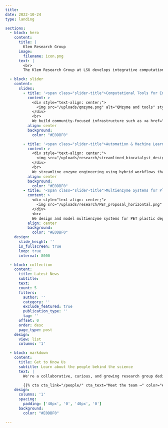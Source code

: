 ```yaml
---
title:
date: 2022-10-24
type: landing

sections:
  - block: hero
    content:
      title: |
        Klem Research Group
      image:
        filename: icon.png
      text: |
        <br>
        The Klem Research Group at LSU develops integrative computational models to understand and exploit enzyme function. We combine quantum mechanics, molecular dynamics, and machine learning to investigate catalytic mechanisms, engineer biocatalysts, and design novel enzyme systems. Our work bridges fundamental theory and real-world application, addressing pressing challenges in medicine, biotechnology, and sustainability.

  - block: slider
    content:
      slides:
        - title: '<span class="slider-title">Computational Tools for Enzyme Modeling</span>'
          content: >
            <div style="text-align: center;">
              <img src="/uploads/qmzyme.png" alt="QMzyme and tools" style="width: 30%; margin: 1em auto;">
            </div>
            <br>
            We build community-focused infrastructure such as <a href="https://qmzyme.readthedocs.io/en/latest/" target="_blank"><strong>QMzyme</strong></a> to automate quantum mechanical enzyme modeling. Our work integrates high-fidelity QM/MM and MD workflows to uncover catalytic mechanisms, electrostatic features, and structural determinants of activity in systems like β-lactamases.
          align: center
          background:
            color: "#E0DBF0"

        - title: '<span class="slider-title">Automation & Machine Learning for Biocatalyst Design</span>'
          content: >
            <div style="text-align: center;">
              <img src="/uploads/research/streamlined_biocatalyst_design.png" alt="Biocatalyst ML" style="width: 30%; margin: 1em auto;">
            </div>
            <br>
            We streamline enzyme engineering using hybrid workflows that combine QM/MM simulations with machine learning-guided predictions. Our models help identify reactive conformations, prioritize mutations, and accelerate optimization campaigns for novel biocatalysts.
          align: center
          background:
            color: "#E0DBF0"
        - title: '<span class="slider-title">Multienzyme Systems for Plastic Degradation</span>'
          content: >
            <div style="text-align: center;">
              <img src="/uploads/research/PET_proposal_horizontal.png" alt="Multienzyme PETase" style="width: 100%; margin: 1em auto;">
            </div>
            <br>
            We design and model multienzyme systems for PET plastic degradation, uncovering catalytic mechanisms and structural dynamics to guide the engineering of efficient depolymerization pathways. Our work contributes to sustainable biocatalysis and plastic recycling innovation.
          align: center
          background:
            color: "#E0DBF0"
    design:
      slide_height: ''
      is_fullscreen: true
      loop: true
      interval: 8000

  - block: collection
    content:
      title: Latest News
      subtitle:
      text:
      count: 5
      filters:
        author: ''
        category: ''
        exclude_featured: true
        publication_type: ''
        tag: ''
      offset: 0
      order: desc
      page_type: post
    design:
      view: list
      columns: '1'

  - block: markdown
    content:
      title: Get to Know Us
      subtitle: Learn about the people behind the science
      text: |
        We're a collaborative, curious, and growing research group dedicated to pushing the boundaries of computational enzymology. From postdocs to undergrads, each member contributes unique perspectives and strengths to our work.

        {{% cta cta_link="/people/" cta_text="Meet the team →" color="#E0DBF0" %}}
    design:
      columns: '1'
      spacing:
        padding: ['40px', '0', '40px', '0']
      background:
        color: "#E0DBF0"

---
```


